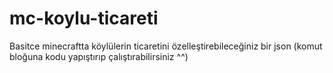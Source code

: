 # mc-koylu-ticareti

Basitce minecraftta köylülerin ticaretini özelleştirebileceğiniz bir json (komut bloğuna kodu yapıştırıp çalıştırabilirsiniz ^^)

